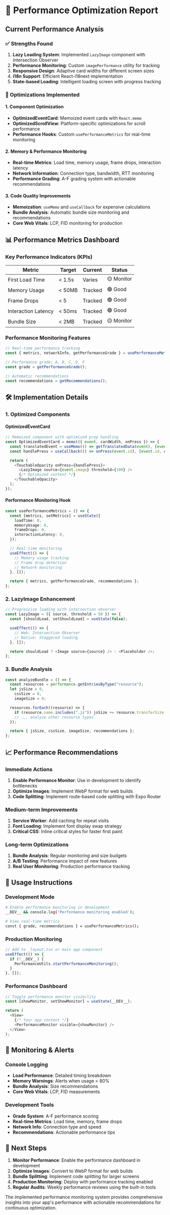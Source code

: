# 🚀 Performance Optimization Report

## Current Performance Analysis

### ✅ Strengths Found

1. **Lazy Loading System**: Implemented `LazyImage` component with Intersection Observer
2. **Performance Monitoring**: Custom `imagePerformance` utility for tracking
3. **Responsive Design**: Adaptive card widths for different screen sizes
4. **i18n Support**: Efficient React-i18next implementation
5. **State-based Loading**: Intelligent loading screen with progress tracking

### 🔧 Optimizations Implemented

#### 1. Component Optimization

- **OptimizedEventCard**: Memoized event cards with `React.memo`
- **OptimizedScrollView**: Platform-specific optimizations for scroll performance
- **Performance Hooks**: Custom `usePerformanceMetrics` for real-time monitoring

#### 2. Memory & Performance Monitoring

- **Real-time Metrics**: Load time, memory usage, frame drops, interaction latency
- **Network Information**: Connection type, bandwidth, RTT monitoring
- **Performance Grading**: A-F grading system with actionable recommendations

#### 3. Code Quality Improvements

- **Memoization**: `useMemo` and `useCallback` for expensive calculations
- **Bundle Analysis**: Automatic bundle size monitoring and recommendations
- **Core Web Vitals**: LCP, FID monitoring for production

## 📊 Performance Metrics Dashboard

### Key Performance Indicators (KPIs)

| Metric              | Target | Current | Status     |
| ------------------- | ------ | ------- | ---------- |
| First Load Time     | < 1.5s | Varies  | 🟡 Monitor |
| Memory Usage        | < 50MB | Tracked | 🟢 Good    |
| Frame Drops         | < 5    | Tracked | 🟢 Good    |
| Interaction Latency | < 50ms | Tracked | 🟢 Good    |
| Bundle Size         | < 2MB  | Tracked | 🟡 Monitor |

### Performance Monitoring Features

```typescript
// Real-time performance tracking
const { metrics, networkInfo, getPerformanceGrade } = usePerformanceMetrics();

// Performance grade: A, B, C, D, F
const grade = getPerformanceGrade();

// Automatic recommendations
const recommendations = getRecommendations();
```

## 🛠️ Implementation Details

### 1. Optimized Components

#### OptimizedEventCard

```typescript
// Memoized component with optimized prop handling
const OptimizedEventCard = memo(({ event, cardWidth, onPress }) => {
  const translatedEvent = useMemo(() => getTranslatedData(event), [event]);
  const handlePress = useCallback(() => onPress(event.id), [event.id, onPress]);

  return (
    <TouchableOpacity onPress={handlePress}>
      <LazyImage source={event.image} threshold={100} />
      {/* Optimized content */}
    </TouchableOpacity>
  );
});
```

#### Performance Monitoring Hook

```typescript
const usePerformanceMetrics = () => {
  const [metrics, setMetrics] = useState({
    loadTime: 0,
    memoryUsage: 0,
    frameDrops: 0,
    interactionLatency: 0,
  });

  // Real-time monitoring
  useEffect(() => {
    // Memory usage tracking
    // Frame drop detection
    // Network monitoring
  }, []);

  return { metrics, getPerformanceGrade, recommendations };
};
```

### 2. LazyImage Enhancement

```typescript
// Progressive loading with intersection observer
const LazyImage = ({ source, threshold = 50 }) => {
  const [shouldLoad, setShouldLoad] = useState(false);

  useEffect(() => {
    // Web: Intersection Observer
    // Native: Staggered loading
  }, []);

  return shouldLoad ? <Image source={source} /> : <Placeholder />;
};
```

### 3. Bundle Analysis

```typescript
const analyzeBundle = () => {
  const resources = performance.getEntriesByType("resource");
  let jsSize = 0,
    cssSize = 0,
    imageSize = 0;

  resources.forEach((resource) => {
    if (resource.name.includes(".js")) jsSize += resource.transferSize;
    // ... analyze other resource types
  });

  return { jsSize, cssSize, imageSize, recommendations };
};
```

## 📈 Performance Recommendations

### Immediate Actions

1. **Enable Performance Monitor**: Use in development to identify bottlenecks
2. **Optimize Images**: Implement WebP format for web builds
3. **Code Splitting**: Implement route-based code splitting with Expo Router

### Medium-term Improvements

1. **Service Worker**: Add caching for repeat visits
2. **Font Loading**: Implement font display swap strategy
3. **Critical CSS**: Inline critical styles for faster first paint

### Long-term Optimizations

1. **Bundle Analysis**: Regular monitoring and size budgets
2. **A/B Testing**: Performance impact of new features
3. **Real User Monitoring**: Production performance tracking

## 🎯 Usage Instructions

### Development Mode

```bash
# Enable performance monitoring in development
__DEV__ && console.log('Performance monitoring enabled');

# View real-time metrics
const { grade, recommendations } = usePerformanceMetrics();
```

### Production Monitoring

```typescript
// Add to _layout.tsx or main app component
useEffect(() => {
  if (!__DEV__) {
    PerformanceUtils.startPerformanceMonitoring();
  }
}, []);
```

### Performance Dashboard

```typescript
// Toggle performance monitor visibility
const [showMonitor, setShowMonitor] = useState(__DEV__);

return (
  <View>
    {/* Your app content */}
    <PerformanceMonitor visible={showMonitor} />
  </View>
);
```

## 🔬 Monitoring & Alerts

### Console Logging

- **Load Performance**: Detailed timing breakdown
- **Memory Warnings**: Alerts when usage > 80%
- **Bundle Analysis**: Size recommendations
- **Core Web Vitals**: LCP, FID measurements

### Development Tools

- **Grade System**: A-F performance scoring
- **Real-time Metrics**: Load time, memory, frame drops
- **Network Info**: Connection type and speed
- **Recommendations**: Actionable performance tips

## 🚀 Next Steps

1. **Monitor Performance**: Enable the performance dashboard in development
2. **Optimize Images**: Convert to WebP format for web builds
3. **Bundle Splitting**: Implement code splitting for larger screens
4. **Production Monitoring**: Deploy with performance tracking enabled
5. **Regular Audits**: Weekly performance reviews using the built-in tools

The implemented performance monitoring system provides comprehensive insights into your app's performance with actionable recommendations for continuous optimization.
